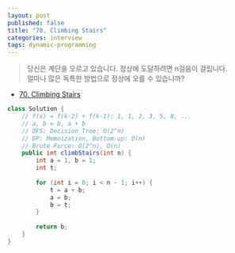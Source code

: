 ```yaml
---
layout: post
published: false
title: "70. Climbing Stairs"
categories: interview
tags: dynamic-programming
---
```


> 당신은 계단을 오르고 있습니다. 정상에 도달하려면 n걸음이 걸립니다.  
> 얼마나 많은 독특한 방법으로 정상에 오를 수 있습니까?

- [70. Climbing Stairs](https://leetcode.com/problems/climbing-stairs/)

```java
class Solution {
    // f(x) = f(k-2) + f(k-1): 1, 1, 2, 3, 5, 8, ...
    // a, b = b, a + b
    // DFS: Decision Tree: O(2^n)
    // DP: Memoization, Bottom-up: O(n)
    // Brute Force: O(2^n), O(n)
    public int climbStairs(int n) {
        int a = 1, b = 1;
        int t;
        
        for (int i = 0; i < n - 1; i++) {
            t = a + b;
            a = b;
            b = t;
        }
        
        return b;
    }
}
```